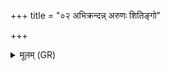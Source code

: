 +++
title = "०२ अभिक्रन्दन्न् अरुणः शितिङ्गो"

+++
<details><summary>मूलम् (GR)</summary>

अभिक्रन्दन्न् अरुणः शितिङ्गो +++(Bhatt. abhikrandanvaruṇaḥ)+++  
बृहच्छेपो ऽनु भूमौ जभार ।  
ब्रह्मचारी सिञ्चति  
सानौ रेतः पृथिव्यां  
तेन जीवन्ति प्रदिशश् चतस्रः ॥
</details>